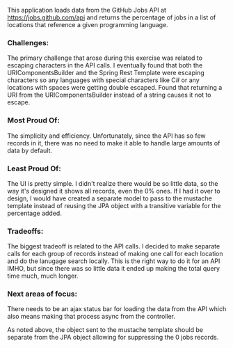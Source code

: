 This application loads data from the GitHub Jobs API at 
https://jobs.github.com/api and returns the percentage of jobs in a list of
locations that reference a given programming language.

### Challenges:

The primary challenge that arose during this exercise was related to escaping
characters in the API calls. I eventually found that both the URIComponentsBuilder
and the Spring Rest Template were escaping characters so any languages
with special characters like C# or any locations with spaces were getting
double escaped. Found that returning a URI from the URIComponentsBuilder instead of
a string causes it not to escape.

### Most Proud Of:

The simplicity and efficiency. Unfortunately, since the API has so few records
in it, there was no need to make it able to handle large amounts of data by
default.

### Least Proud Of:

The UI is pretty simple. I didn't realize there would be so little data, so 
the way it's designed it shows all records, even the 0% ones. If I had it over
to design, I would have created a separate model to pass to the mustache template
instead of reusing the JPA object with a transitive variable for the percentage added.

### Tradeoffs:
The biggest tradeoff is related to the API calls. I decided to make separate calls for
each group of records instead of making one call for each location and do the lanugage
search locally. This is the right way to do it for an API IMHO, but since there 
was so little data it ended up making the total query time much, much longer.

### Next areas of focus:

There needs to be an ajax status bar for loading the data from the API which
also means making that process async from the controller.

As noted above, the object sent to the mustache template should be separate
from the JPA object allowing for suppressing the 0 jobs records.